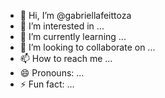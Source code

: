 - 👋 Hi, I’m @gabriellafeittoza
- 👀 I’m interested in ...
- 🌱 I’m currently learning ...
- 💞️ I’m looking to collaborate on ...
- 📫 How to reach me ...
- 😄 Pronouns: ...
- ⚡ Fun fact: ...

<!---
gabriellafeittoza/gabriellafeittoza is a ✨ special ✨ repository because its `README.md` (this file) appears on your GitHub profile.
You can click the Preview link to take a look at your changes.
--->
